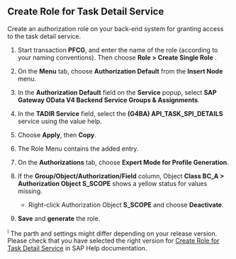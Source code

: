 ## Create Role for Task Detail Service

Create an authorization role on your back-end system for granting access to the task detail service.

1. Start transaction **PFCG**, and enter the name of the role (according to your naming conventions). Then choose **Role > Create Single Role** .

2. On the **Menu** tab, choose **Authorization Default** from the **Insert Node** menu.

3. In the **Authorization Default** field on the **Service** popup, select **SAP Gateway OData V4 Backend Service Groups & Assignments**.

4. In the **TADIR Service** field, select the **(G4BA) API_TASK_SPI_DETAILS** service using the value help.

5. Choose **Apply**, then **Copy**.

6. The Role Menu contains the added entry.

7. On the **Authorizations** tab, choose **Expert Mode for Profile Generation**.

8. If the **Group/Object/Authorization/Field** column, Object **Class BC_A > Authorization Object S_SCOPE** shows a yellow status for values missing.
    - Right-click Authorization Object **S_SCOPE** and choose **Deactivate**.

9. **Save** and **generate** the role.


<sup>i</sup> The parth and settings might differ depending on your release version. Please check that you have selected the right version for [Create Role for Task Detail Service](https://help.sap.com/docs/SAP_S4HANA_ON-PREMISE/0f18dddf28764f5b807ecd80549044cc/fef6f08bd6f248f6a0c9d643b281709d.html?version=2021.002) in SAP Help documentation.